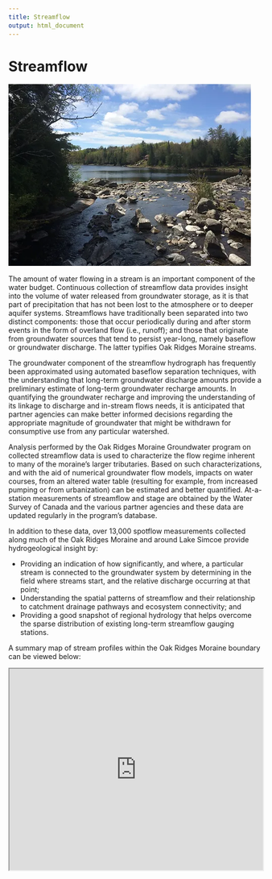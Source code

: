```yaml
---
title: Streamflow
output: html_document
---
```


# Streamflow

![](fig/IMG_3634.webp)

The amount of water flowing in a stream is an important component of the water budget. Continuous collection of streamflow data provides insight into the volume of water released from groundwater storage, as it is that part of precipitation that has not been lost to the atmosphere or to deeper aquifer systems. Streamflows have traditionally been separated into two distinct components: those that occur periodically during and after storm events in the form of overland flow (i.e., runoff); and those that originate from groundwater sources that tend to persist year-long, namely baseflow or groundwater discharge. The latter typifies Oak Ridges Moraine streams.

The groundwater component of the streamflow hydrograph has frequently been approximated using automated baseflow separation techniques, with the understanding that long-term groundwater discharge amounts provide a preliminary estimate of long-term groundwater recharge amounts. In quantifying the groundwater recharge and improving the understanding of its linkage to discharge and in-stream flows needs, it is anticipated that partner agencies can make better informed decisions regarding the appropriate magnitude of groundwater that might be withdrawn for consumptive use from any particular watershed.

Analysis performed by the Oak Ridges Moraine Groundwater program on collected streamflow data is used to characterize the flow regime inherent to many of the moraine’s larger tributaries. Based on such characterizations, and with the aid of numerical groundwater flow models, impacts on water courses, from an altered water table (resulting for example, from increased pumping or from urbanization) can be estimated and better quantified. At-a-station measurements of streamflow and stage are obtained by the Water Survey of Canada and the various partner agencies and these data are updated regularly in the program’s database.

In addition to these data, over 13,000 spotflow measurements collected along much of the Oak Ridges Moraine and around Lake Simcoe provide hydrogeological insight by:
* Providing an indication of how significantly, and where, a particular stream is connected to the groundwater system by determining in the field where streams start, and the relative discharge occurring at that point;
* Understanding the spatial patterns of streamflow and their relationship to catchment drainage pathways and ecosystem connectivity; and
* Providing a good snapshot of regional hydrology that helps overcome the sparse distribution of existing long-term streamflow gauging stations.                                      

A summary map of stream profiles within the Oak Ridges Moraine boundary can be viewed below:

<!-- [here](https://maps.oakridgeswater.ca/Html5Viewer/index.html?viewer=ORMGPP&run=StreamflowProfiles#). -->

<iframe src="https://maps.oakridgeswater.ca/Html5Viewer/index.html?viewer=ORMGPP&run=StreamflowProfiles#" width="100%" height="400"></iframe>
